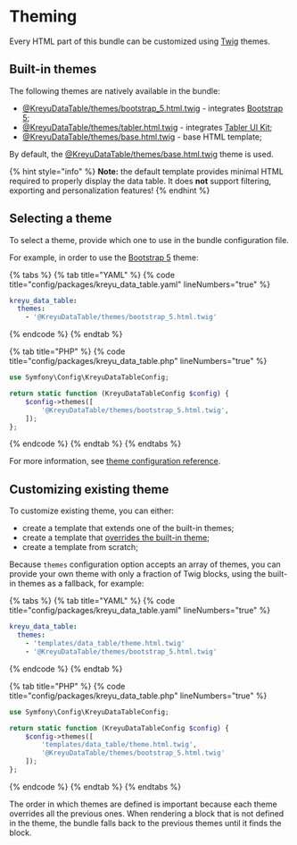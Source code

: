 # Theming

Every HTML part of this bundle can be customized using [Twig](https://twig.symfony.com/) themes.

## Built-in themes

The following themes are natively available in the bundle:

* [@KreyuDataTable/themes/bootstrap\_5.html.twig](https://github.com/Kreyu/data-table-bundle/blob/main/src/Resources/views/themes/bootstrap\_5.html.twig) - integrates [Bootstrap 5](https://getbootstrap.com/docs/5.0/);
* [@KreyuDataTable/themes/tabler.html.twig](https://github.com/Kreyu/data-table-bundle/blob/main/src/Resources/views/themes/tabler.html.twig) - integrates [Tabler UI Kit](https://tabler.io/);
* [@KreyuDataTable/themes/base.html.twig](https://github.com/Kreyu/data-table-bundle/blob/main/src/Resources/views/themes/base.html.twig) - base HTML template;

By default, the [@KreyuDataTable/themes/base.html.twig](https://github.com/Kreyu/data-table-bundle/blob/main/src/Resources/views/themes/base.html.twig) theme is used.

{% hint style="info" %}
**Note:** the default template provides minimal HTML required to properly display the data table. It does **not** support filtering, exporting and personalization features!
{% endhint %}

## Selecting a theme <a href="#selecting-a-theme" id="selecting-a-theme"></a>

To select a theme, provide which one to use in the bundle configuration file.

For example, in order to use the [Bootstrap 5](https://getbootstrap.com/docs/5.0/) theme:

{% tabs %}
{% tab title="YAML" %}
{% code title="config/packages/kreyu_data_table.yaml" lineNumbers="true" %}
```yaml
kreyu_data_table:
  themes:
    - '@KreyuDataTable/themes/bootstrap_5.html.twig'
```
{% endcode %}
{% endtab %}

{% tab title="PHP" %}
{% code title="config/packages/kreyu_data_table.php" lineNumbers="true" %}
```php
use Symfony\Config\KreyuDataTableConfig;

return static function (KreyuDataTableConfig $config) {
    $config->themes([
        '@KreyuDataTable/themes/bootstrap_5.html.twig',
    ]);
};
```
{% endcode %}
{% endtab %}
{% endtabs %}

For more information, see [theme configuration reference](configuration.md#themes).

## Customizing existing theme <a href="#customizing-existing-theme" id="customizing-existing-theme"></a>

To customize existing theme, you can either:

* create a template that extends one of the built-in themes;
* create a template that [overrides the built-in theme](https://symfony.com/doc/current/bundles/override.html#templates);
* create a template from scratch;

Because `themes` configuration option accepts an array of themes, you can provide your own theme with only a fraction of Twig blocks, using the built-in themes as a fallback, for example:

{% tabs %}
{% tab title="YAML" %}
{% code title="config/packages/kreyu_data_table.yaml" lineNumbers="true" %}
```yaml
kreyu_data_table:
  themes:
    - 'templates/data_table/theme.html.twig'
    - '@KreyuDataTable/themes/bootstrap_5.html.twig'
```
{% endcode %}
{% endtab %}

{% tab title="PHP" %}
{% code title="config/packages/kreyu_data_table.php" lineNumbers="true" %}
```php
use Symfony\Config\KreyuDataTableConfig;

return static function (KreyuDataTableConfig $config) {
    $config->themes([
        'templates/data_table/theme.html.twig',
        '@KreyuDataTable/themes/bootstrap_5.html.twig'
    ]);
};
```
{% endcode %}
{% endtab %}
{% endtabs %}

The order in which themes are defined is important because each theme overrides all the previous ones. When rendering a block that is not defined in the theme, the bundle falls back to the previous themes until it finds the block.
